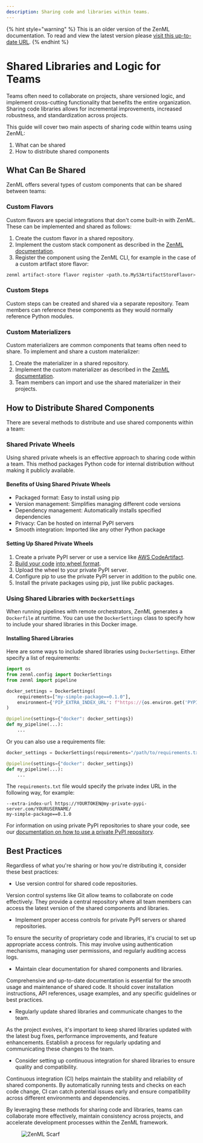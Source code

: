 ```yaml
---
description: Sharing code and libraries within teams.
---
```


{% hint style="warning" %}
This is an older version of the ZenML documentation. To read and view the latest version please [visit this up-to-date URL](https://docs.zenml.io).
{% endhint %}


# Shared Libraries and Logic for Teams

Teams often need to collaborate on projects, share versioned logic, and implement cross-cutting functionality that benefits the entire organization. Sharing code libraries allows for incremental improvements, increased robustness, and standardization across projects.

This guide will cover two main aspects of sharing code within teams using ZenML:

1. What can be shared
2. How to distribute shared components

## What Can Be Shared

ZenML offers several types of custom components that can be shared between teams:

### Custom Flavors

Custom flavors are special integrations that don't come built-in with ZenML. These can be implemented and shared as follows:

1. Create the custom flavor in a shared repository.
2. Implement the custom stack component as described in the [ZenML documentation](../stack-deployment/implement-a-custom-stack-component.md#implementing-a-custom-stack-component-flavor).
3. Register the component using the ZenML CLI, for example in the case of a custom artifact store flavor:

```bash
zenml artifact-store flavor register <path.to.MyS3ArtifactStoreFlavor>
```

### Custom Steps

Custom steps can be created and shared via a separate repository. Team members can reference these components as they would normally reference Python modules.

### Custom Materializers

Custom materializers are common components that teams often need to share. To implement and share a custom materializer:

1. Create the materializer in a shared repository.
2. Implement the custom materializer as described in the [ZenML documentation](https://docs.zenml.io/how-to/handle-data-artifacts/handle-custom-data-types).
3. Team members can import and use the shared materializer in their projects.

## How to Distribute Shared Components

There are several methods to distribute and use shared components within a team:

### Shared Private Wheels

Using shared private wheels is an effective approach to sharing code within a team. This method packages Python code for internal distribution without making it publicly available.

#### Benefits of Using Shared Private Wheels

- Packaged format: Easy to install using pip
- Version management: Simplifies managing different code versions
- Dependency management: Automatically installs specified dependencies
- Privacy: Can be hosted on internal PyPI servers
- Smooth integration: Imported like any other Python package

#### Setting Up Shared Private Wheels

1. Create a private PyPI server or use a service like [AWS CodeArtifact](https://aws.amazon.com/codeartifact/).
2. [Build your code](https://packaging.python.org/en/latest/tutorials/packaging-projects/) [into wheel format](https://opensource.com/article/23/1/packaging-python-modules-wheels).
3. Upload the wheel to your private PyPI server.
4. Configure pip to use the private PyPI server in addition to the public one.
5. Install the private packages using pip, just like public packages.

### Using Shared Libraries with `DockerSettings`

When running pipelines with remote orchestrators, ZenML generates a `Dockerfile` at runtime. You can use the `DockerSettings` class to specify how to include your shared libraries in this Docker image.

#### Installing Shared Libraries

Here are some ways to include shared libraries using `DockerSettings`. Either specify a list of requirements:

```python
import os
from zenml.config import DockerSettings
from zenml import pipeline

docker_settings = DockerSettings(
    requirements=["my-simple-package==0.1.0"],
    environment={'PIP_EXTRA_INDEX_URL': f"https://{os.environ.get('PYPI_TOKEN', '')}@my-private-pypi-server.com/{os.environ.get('PYPI_USERNAME', '')}/"}
)

@pipeline(settings={"docker": docker_settings})
def my_pipeline(...):
    ...
```

Or you can also use a requirements file:

```python
docker_settings = DockerSettings(requirements="/path/to/requirements.txt")

@pipeline(settings={"docker": docker_settings})
def my_pipeline(...):
    ...
```

The `requirements.txt` file would specify the private index URL in the following
way, for example:

```
--extra-index-url https://YOURTOKEN@my-private-pypi-server.com/YOURUSERNAME/
my-simple-package==0.1.0
```

For information on using private PyPI repositories to share your code, see our [documentation on how to use a private PyPI repository](../customize-docker-builds/how-to-use-a-private-pypi-repository.md).

## Best Practices

Regardless of what you're sharing or how you're distributing it, consider these best practices:

- Use version control for shared code repositories.

Version control systems like Git allow teams to collaborate on code effectively. They provide a central repository where all team members can access the latest version of the shared components and libraries.

- Implement proper access controls for private PyPI servers or shared repositories.

To ensure the security of proprietary code and libraries, it's crucial to set up appropriate access controls. This may involve using authentication mechanisms, managing user permissions, and regularly auditing access logs.

- Maintain clear documentation for shared components and libraries.

Comprehensive and up-to-date documentation is essential for the smooth usage and maintenance of shared code. It should cover installation instructions, API references, usage examples, and any specific guidelines or best practices.

- Regularly update shared libraries and communicate changes to the team.

As the project evolves, it's important to keep shared libraries updated with the latest bug fixes, performance improvements, and feature enhancements. Establish a process for regularly updating and communicating these changes to the team.

- Consider setting up continuous integration for shared libraries to ensure quality and compatibility.

Continuous integration (CI) helps maintain the stability and reliability of shared components. By automatically running tests and checks on each code change, CI can catch potential issues early and ensure compatibility across different environments and dependencies.

By leveraging these methods for sharing code and libraries, teams can
collaborate more effectively, maintain consistency across projects, and
accelerate development processes within the ZenML framework.

<!-- For scarf -->
<figure><img alt="ZenML Scarf" referrerpolicy="no-referrer-when-downgrade" src="https://static.scarf.sh/a.png?x-pxid=f0b4f458-0a54-4fcd-aa95-d5ee424815bc" /></figure>
